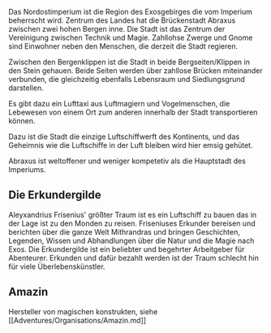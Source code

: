 
Das Nordostimperium ist die Region des Exosgebirges die vom Imperium beherrscht wird. Zentrum des Landes hat die Brückenstadt Abraxus zwischen zwei hohen Bergen inne. Die Stadt ist das Zentrum der Vereinigung zwischen Technik und Magie. Zahllohse Zwerge und Gnome sind Einwohner neben den Menschen, die derzeit die Stadt regieren.

Zwischen den Bergenklippen ist die Stadt in beide Bergseiten/Klippen in den Stein gehauen. Beide Seiten werden über zahllose Brücken miteinander verbunden, die gleichzeitig ebenfalls Lebensraum und Siedlungsgrund darstellen.

Es gibt dazu ein Lufttaxi aus Luftmagiern und Vogelmenschen, die Lebewesen von einem Ort zum anderen innerhalb der Stadt transportieren können.

Dazu ist die Stadt die einzige Luftschiffwerft des Kontinents, und das Geheimnis wie die Luftschiffe in der Luft bleiben wird hier emsig gehütet.

Abraxus ist weltoffener und weniger kompetetiv als die Hauptstadt des Imperiums.

## Die Erkundergilde

Aleyxandrius Frisenius' größter Traum ist es ein Luftschiff zu bauen das in der Lage ist zu den Monden zu reisen. Friseniuses Erkunder bereisen und berichten über die ganze Welt Mithrandras und bringen Geschichten, Legenden, Wissen und Abhandlungen über die Natur und die Magie nach Exos. Die Erkundergilde ist ein beliebter und begehrter Arbeitgeber für Abenteurer. Erkunden und dafür bezahlt werden ist der Traum schlecht hin für viele Überlebenskünstler.

## Amazin
Hersteller von magischen konstrukten, siehe [[Adventures/Organisations/Amazin.md]]

